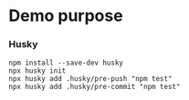 # Demo purpose

### Husky

```
npm install --save-dev husky
npx husky init
npx husky add .husky/pre-push "npm test"
npx husky add .husky/pre-commit "npm test"
```